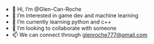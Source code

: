 - 👋 Hi, I’m @Glen-Can-Roche
- 👀 I’m interested in game dev and machine learning
- 🌱 I’m currently learning python and c++
- 💞️ I’m looking to collaborate with someone 
- 📫 We can connect through glenroche777@gmail.com

<!---
Glen-Can-Roche/Glen-Can-Roche is a ✨ special ✨ repository because its `README.md` (this file) appears on your GitHub profile.
You can click the Preview link to take a look at your changes.
--->
